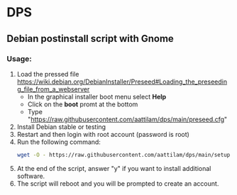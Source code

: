 # DPS
## Debian postinstall script with Gnome

### Usage:
1. Load the pressed file https://wiki.debian.org/DebianInstaller/Preseed#Loading_the_preseeding_file_from_a_webserver
   - In the graphical installer boot menu select **Help**
   - Click on the **boot** promt at the bottom
   - Type "https://raw.githubusercontent.com/aattilam/dps/main/preseed.cfg"
2. Install Debian stable or testing
3. Restart and then login with root account (password is root)
4. Run the following command:
   ```bash
   wget -O - https://raw.githubusercontent.com/aattilam/dps/main/setup.sh | sudo bash
   ```
5. At the end of the script, answer "y" if you want to install additional software.
6. The script will reboot and you will be prompted to create an account.
